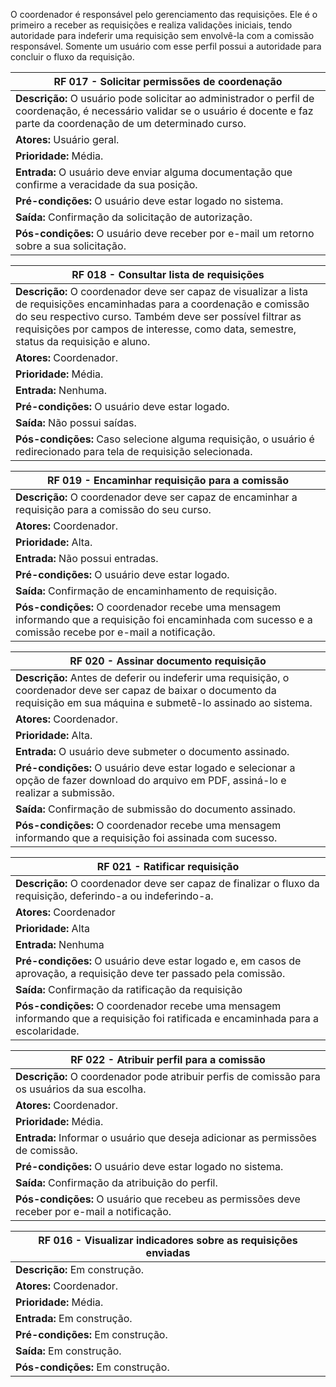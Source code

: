 O coordenador é responsável pelo gerenciamento das requisições. Ele é o primeiro a receber as requisições e realiza validações iniciais, tendo autoridade para indeferir uma requisição sem envolvê-la com a comissão responsável. Somente um usuário com esse perfil possui a autoridade para concluir o fluxo da requisição.

| RF 017 - Solicitar permissões de coordenação                                                                                                                                      |
| --------------------------------------------------------------------------------------------------------------------------------------------------------------------------------- |
| **Descrição:** O usuário pode solicitar ao administrador o perfil de coordenação, é necessário validar se o usuário é docente e faz parte da coordenação de um determinado curso. |
| **Atores:** Usuário geral.                                                                                                                                                        |
| **Prioridade:** Média.                                                                                                                                                            |
| **Entrada:** O usuário deve enviar alguma documentação que confirme a veracidade da sua posição.                                                                                  |
| **Pré-condições:** O usuário deve estar logado no sistema.                                                                                                                        |
| **Saída:** Confirmação da solicitação de autorização.                                                                                                                             |
| **Pós-condições:** O usuário deve receber por e-mail um retorno sobre a sua solicitação.                                                                                          |

| RF 018 - Consultar lista de requisições                                                                                                                                                                                                                                          |
| -------------------------------------------------------------------------------------------------------------------------------------------------------------------------------------------------------------------------------------------------------------------------------- |
| **Descrição:** O coordenador deve ser capaz de visualizar a lista de requisições encaminhadas para a coordenação e comissão do seu respectivo curso. Também deve ser possível filtrar as requisições por campos de interesse, como data, semestre, status da requisição e aluno. |
| **Atores:** Coordenador.                                                                                                                                                                                                                                                         |
| **Prioridade:** Média.                                                                                                                                                                                                                                                           |
| **Entrada:** Nenhuma.                                                                                                                                                                                                                                                            |
| **Pré-condições:** O usuário deve estar logado.                                                                                                                                                                                                                                  |
| **Saída:** Não possui saídas.                                                                                                                                                                                                                                                    |
| **Pós-condições:** Caso selecione alguma requisição, o usuário é redirecionado para tela de requisição selecionada.                                                                                                                                                              |

| RF 019 - Encaminhar requisição para a comissão                                                                                                             |
| ---------------------------------------------------------------------------------------------------------------------------------------------------------- |
| **Descrição:** O coordenador deve ser capaz de encaminhar a requisição para a comissão do seu curso.                                                       |
| **Atores:** Coordenador.                                                                                                                                   |
| **Prioridade:** Alta.                                                                                                                                      |
| **Entrada:** Não possui entradas.                                                                                                                          |
| **Pré-condições:** O usuário deve estar logado.                                                                                                            |
| **Saída:** Confirmação de encaminhamento de requisição.                                                                                                    |
| **Pós-condições:** O coordenador recebe uma mensagem informando que a requisição foi encaminhada com sucesso e a comissão recebe por e-mail a notificação. |

| RF 020 - Assinar documento requisição                                                                                                                                          |
| ------------------------------------------------------------------------------------------------------------------------------------------------------------------------------ |
| **Descrição:** Antes de deferir ou indeferir uma requisição, o coordenador deve ser capaz de baixar o documento da requisição em sua máquina e submetê-lo assinado ao sistema. |
| **Atores:** Coordenador.                                                                                                                                                       |
| **Prioridade:** Alta.                                                                                                                                                          |
| **Entrada:** O usuário deve submeter o documento assinado.                                                                                                                     |
| **Pré-condições:** O usuário deve estar logado e selecionar a opção de fazer download do arquivo em PDF, assiná-lo e realizar a submissão.                                     |
| **Saída:** Confirmação de submissão do documento assinado.                                                                                                                     |
| **Pós-condições:** O coordenador recebe uma mensagem informando que a requisição foi assinada com sucesso.                                                                     |

| RF 021 - Ratificar requisição                                                                                                      |
| ---------------------------------------------------------------------------------------------------------------------------------- |
| **Descrição:** O coordenador deve ser capaz de finalizar o fluxo da requisição, deferindo-a ou indeferindo-a.                      |
| **Atores:** Coordenador                                                                                                            |
| **Prioridade:** Alta                                                                                                               |
| **Entrada:** Nenhuma                                                                                                               |
| **Pré-condições:** O usuário deve estar logado e, em casos de aprovação, a requisição deve ter passado pela comissão.              |
| **Saída:** Confirmação da ratificação da requisição                                                                                |
| **Pós-condições:** O coordenador recebe uma mensagem informando que a requisição foi ratificada e encaminhada para a escolaridade. |

| RF 022 - Atribuir perfil para a comissão                                                       |
| ---------------------------------------------------------------------------------------------- |
| **Descrição:** O coordenador pode atribuir perfis de comissão para os usuários da sua escolha. |
| **Atores:** Coordenador.                                                                       |
| **Prioridade:** Média.                                                                         |
| **Entrada:** Informar o usuário que deseja adicionar as permissões de comissão.                |
| **Pré-condições:** O usuário deve estar logado no sistema.                                     |
| **Saída:** Confirmação da atribuição do perfil.                                                |
| **Pós-condições:** O usuário que recebeu as permissões deve receber por e-mail a notificação.  |

| RF 016 - Visualizar indicadores sobre as requisições enviadas |
| ------------------------------------------------------------- |
| **Descrição:** Em construção.                                 |
| **Atores:** Coordenador.                                      |
| **Prioridade:** Média.                                        |
| **Entrada:** Em construção.                                   |
| **Pré-condições:** Em construção.                             |
| **Saída:** Em construção.                                     |
| **Pós-condições:** Em construção.                             |